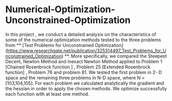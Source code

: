 # Numerical-Optimization-Unconstrained-Optimization
In  this project , we conduct a detailed analysis on the characteristics of some of the numerical optimization methods tested to the three problems from ** [Test Problems for Unconstrained Optimization] (https://www.researchgate.net/publication/325314497_Test_Problems_for_Unconstrained_Optimization) **. More specifically, we compared the Steepest Decent, Newton Method and Inexact Newton Method applied to Problem 1 [Chained Rosenbrock function ] , Problem 25 [Extended Rosenbrock function] , Problem 76 and problem 81. We tested the first problem in 2- D space and the remaining three problems in N-D space, where N = [103,104,105]. For each problem we calculated analytically the gradient and the hessian in order to apply the chosen methods. We optimize successfully each function with at least one method.
